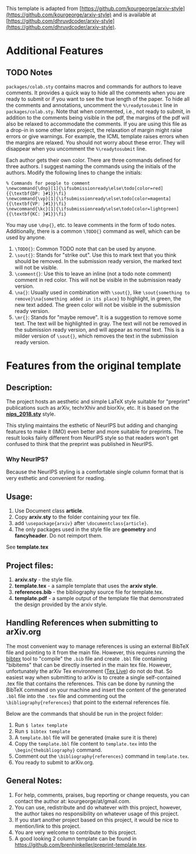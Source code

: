 This template is adapted from [https://github.com/kourgeorge/arxiv-style](https://github.com/kourgeorge/arxiv-style) and is available at [https://github.com/dhruvdcoder/arxiv-style](https://github.com/dhruvdcoder/arxiv-style).

# Additional Features

## TODO Notes
`packages/colab.sty` contains macros and commands for authors to leave comments. It provides a quick way to hide all the comments when you are ready to submit or if you want to see the true length of the paper. To hide all the comments and annotations, uncomment the `%\readytosubmit` line in `packages/colab.sty`. Note that when commented, i.e., not ready to submit, in addition to the comments being visible in the pdf, the margins of the pdf will also be relaxed to accommodate the comments. If you are using this file as a drop-in in some other latex project, the relaxation of margin might raise errors or give warnings. For example, the ICML template raises errors when the margins are relaxed. You should not worry about these error. They will disappear when you uncomment the `%\readytosubmit` line.


Each author gets their own color. There are three commands defined for three authors. I suggest naming the commands using the initials of the authors. Modify the following lines to change the initials:

```
% Commands for people to comment
\newcommand{\dnp}[1]{\ifsubmissionready\else\todo[color=red]{{\textbf{DP: }#1}}\fi}
\newcommand{\vp}[1]{\ifsubmissionready\else\todo[color=magenta]{{\textbf{VP: }#1}}\fi}
\newcommand{\kc}[1]{\ifsubmissionready\else\todo[color=lightgreen]{{\textbf{KC: }#1}}\fi}
```

You may use `\dnp{}`, etc. to leave comments in the form of todo notes.
Additionally, there is a common `\TODO{}` command as well, which can be used by anyone.

1. `\TODO{}`: Common TODO note that can be used by anyone.
2. `\sout{}`: Stands for "strike out". Use this to mark text that you think should be removed. In the submission ready version, the marked text will not be visible.
3. `\comment{}`: Use this to leave an inline (not a todo note comment) comment in red color. This will not be visible in the submission ready version.
4. `\na{}`: Usually used in combination with `\sout{}`, like `\sout{something to remove}\na{something added in its place}` to highlight, in green, the new text added. The green color will not be visible in the submission ready version.
5. `\mr{}`: Stands for "maybe remove". It is a suggestion to remove some text. The text will be highlighted in gray. The text will not be removed in the submission ready version, and will appear as normal text. This is a milder version of `\sout{}`, which removes the text in the submission ready version.



# Features from the original template

## Description:

The project hosts an aesthetic and simple LaTeX style suitable for "preprint" publications such as arXiv, techrXhiv and biorXiv, etc. 
It is based on the [**nips_2018.sty**](https://media.nips.cc/Conferences/NIPS2018/Styles/nips_2018.sty) style.

This styling maintains the esthetic of NeurIPS but adding and changing features to make it (IMO) even better and more suitable for preprints.
The result looks fairly different from NeurIPS style so that readers won't get confused to think that the preprint was published in NeurIPS. 

### Why NeurIPS? 
Because the NeurIPS styling is a comfortable single column format that is very esthetic and convenient for reading.

## Usage:
1. Use Document class **article**. 
2. Copy **arxiv.sty** to the folder containing your tex file.
3. add `\usepackage{arxiv}` after `\documentclass{article}`.
4. The only packages used in the style file are **geometry** and **fancyheader**. Do not reimport them.

See **template.tex** 

## Project files:
1. **arxiv.sty** - the style file.
2. **template.tex** - a sample template that uses the **arxiv style**.
3. **references.bib** - the bibliography source file for template.tex.
4. **template.pdf** - a sample output of the template file that demonstrated the design provided by the arxiv style.


## Handling References when submitting to arXiv.org
The most convenient way to manage references is using an external BibTeX file and pointing to it from the main file. 
However, this requires running the [bibtex](http://www.bibtex.org/) tool to "compile" the `.bib` file and create `.bbl` file containing "bibitems" that can be directly inserted in the main tex file. 
However, unfortunately the arXiv Tex environment ([Tex Live](https://www.tug.org/texlive/)) do not do that. 
So easiest way when submitting to arXiv is to create a single self-contained .tex file that contains the references.
This can be done by running the BibTeX command on your machine and insert the content of the generated `.bbl` file into the `.tex` file and commenting out the `\bibliography{references}` that point to the external references file.

Below are the commands that should be run in the project folder:
1. Run `$ latex template`
2. Run `$ bibtex template`
3. A `template.bbl` file will be generated (make sure it is there)
4. Copy the `template.bbl` file content to `template.tex` into the `\begin{thebibliography}` command.
5. Comment out the `\bibliography{references}` command in `template.tex`.
6. You ready to submit to arXiv.org.


## General Notes:
1. For help, comments, praises, bug reporting or change requests, you can contact the author at: kourgeorge/at/gmail.com.
2. You can use, redistribute and do whatever with this project, however, the author takes no responsibility on whatever usage of this project.
3. If you start another project based on this project, it would be nice to mention/link to this project.
4. You are very welcome to contribute to this project.
5. A good looking 2 column template can be found in https://github.com/brenhinkeller/preprint-template.tex.
